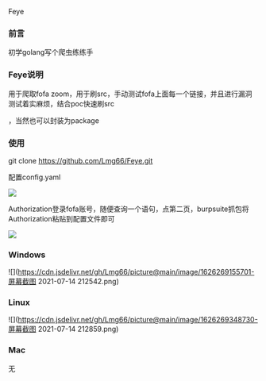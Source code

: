 Feye

### 前言

初学golang写个爬虫练练手

### Feye说明

用于爬取fofa zoom，用于刷src，手动测试fofa上面每一个链接，并且进行漏洞测试着实麻烦，结合poc快速刷src

，当然也可以封装为package

### 使用

git clone https://github.com/Lmg66/Feye.git

配置config.yaml

![](https://cdn.jsdelivr.net/gh/Lmg66/picture@main/image/1626268360555-9999.png)

 Authorization登录fofa账号，随便查询一个语句，点第二页，burpsuite抓包将 Authorization粘贴到配置文件即可

![](https://cdn.jsdelivr.net/gh/Lmg66/picture@main/image/1626268935029-9999967.png)

### Windows

![](https://cdn.jsdelivr.net/gh/Lmg66/picture@main/image/1626269155701-屏幕截图 2021-07-14 212542.png)

### Linux

![](https://cdn.jsdelivr.net/gh/Lmg66/picture@main/image/1626269348730-屏幕截图 2021-07-14 212859.png)

### Mac

无

